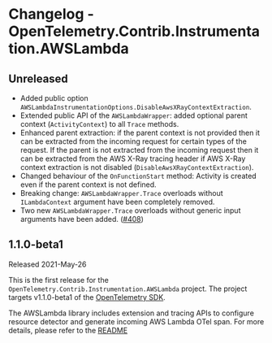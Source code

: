 # Changelog - OpenTelemetry.Contrib.Instrumentation.AWSLambda

## Unreleased

* Added public option `AWSLambdaInstrumentationOptions.DisableAwsXRayContextExtraction`.
* Extended public API of the `AWSLambdaWrapper`: added optional parent
  context (`ActivityContext`) to all `Trace` methods.
* Enhanced parent extraction: if the parent context is not provided
  then it can be extracted from the incoming request for certain types of the request.
  If the parent is not extracted from the incoming request then it can be extracted from
  the AWS X-Ray tracing header if AWS X-Ray context extraction
  is not disabled (`DisableAwsXRayContextExtraction`).
* Changed behaviour of the `OnFunctionStart` method: Activity is created even
  if the parent context is not defined.
* Breaking change: `AWSLambdaWrapper.Trace` overloads without `ILambdaContext` argument
  have been completely removed.
* Two new `AWSLambdaWrapper.Trace` overloads without generic input arguments have been added.
  ([#408](https://github.com/open-telemetry/opentelemetry-dotnet-contrib/pull/408))

## 1.1.0-beta1

Released 2021-May-26

This is the first release for the `OpenTelemetry.Contrib.Instrumentation.AWSLambda`
project. The project targets v1.1.0-beta1 of the [OpenTelemetry
SDK](https://www.nuget.org/packages/OpenTelemetry/).

The AWSLambda library includes extension and tracing APIs to configure resource detector
and generate incoming AWS Lambda OTel span. For more details, please refer to the
[README](https://github.com/open-telemetry/opentelemetry-dotnet-contrib/blob/main/src/OpenTelemetry.Contrib.Instrumentation.AWSLambda/README.md)
